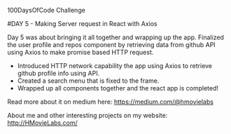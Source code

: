 100DaysOfCode Challenge

#DAY 5 - Making Server request in React with Axios

Day 5 was about bringing it all together and wrapping up the app. Finalized the user profile and repos component by retrieving data from github API using Axios to make promise based HTTP request.

- Introduced HTTP network capability the app using Axios to retrieve github profile info using API.
- Created a search menu that is fixed to the frame.
- Wrapped up all components together and the react app is completed!

Read more about it on medium here: https://medium.com/@hmovielabs

About me and other interesting projects on my website: http://HMovieLabs.com/
